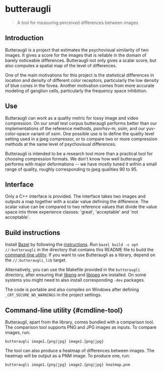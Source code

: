 # butteraugli

> A tool for measuring perceived differences between images

## Introduction

Butteraugli is a project that estimates the psychovisual similarity of two
images. It gives a score for the images that is reliable in the domain of barely
noticeable differences. Butteraugli not only gives a scalar score, but also
computes a spatial map of the level of differences.

One of the main motivations for this project is the statistical differences in
location and density of different color receptors, particularly the low density
of blue cones in the fovea. Another motivation comes from more accurate modeling
of ganglion cells, particularly the frequency space inhibition.

## Use

Butteraugli can work as a quality metric for lossy image and video compression.
On our small test corpus butteraugli performs better than our implementations of
the reference methods, psnrhsv-m, ssim, and our yuv-color-space variant of ssim.
One possible use is to define the quality level setting used in a jpeg
compressor, or to compare two or more compression methods at the same level of
psychovisual differences.

Butteraugli is intended to be a research tool more than a practical tool for
choosing compression formats. We don't know how well butteraugli performs with
major deformations -- we have mostly tuned it within a small range of quality,
roughly corresponding to jpeg qualities 90 to 95.

## Interface

Only a C++ interface is provided. The interface takes two images and outputs a
map together with a scalar value defining the difference. The scalar value can
be compared to two reference values that divide the value space into three
experience classes: 'great', 'acceptable' and 'not acceptable'.

## Build instructions

Install [Bazel](http://bazel.build) by following the
[instructions](https://www.bazel.build/docs/install.html). Run `bazel build -c opt
//:butteraugli` in the directory that contains this README file to build the
[command-line utility](#cmdline-tool). If you want to use Butteraugli as a
library, depend on the `//:butteraugli_lib` target.

Alternatively, you can use the Makefile provided in the `butteraugli` directory,
after ensuring that [libpng](http://www.libpng.org/) and
[libjpeg](http://ijg.org/) are installed. On some systems you might need to also
install corresponding `-dev` packages.

The code is portable and also compiles on Windows after defining
`_CRT_SECURE_NO_WARNINGS` in the project settings.

## Command-line utility {#cmdline-tool}

Butteraugli, apart from the library, comes bundled with a comparison tool. The
comparison tool supports PNG and JPG images as inputs. To compare images, run:

```
butteraugli image1.{png|jpg} image2.{png|jpg}
```

The tool can also produce a heatmap of differences between images. The heatmap
will be output as a PNM image. To produce one, run:

```
butteraugli image1.{png|jpg} image2.{png|jpg} heatmap.pnm
```
